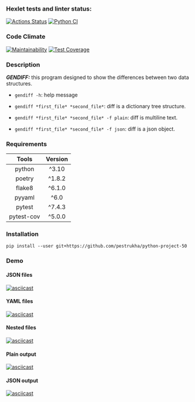 ### Hexlet tests and linter status:
[![Actions Status](https://github.com/pestrukha/python-project-50/actions/workflows/hexlet-check.yml/badge.svg)](https://github.com/pestrukha/python-project-50/actions)
[![Python CI](https://github.com/pestrukha/python-project-50/actions/workflows/pyci.yml/badge.svg)](https://github.com/pestrukha/python-project-50/actions/workflows/pyci.yml)
### Code Climate 
[![Maintainability](https://api.codeclimate.com/v1/badges/9fe27a511695c1c8de16/maintainability)](https://codeclimate.com/github/pestrukha/python-project-50/maintainability)
[![Test Coverage](https://api.codeclimate.com/v1/badges/9fe27a511695c1c8de16/test_coverage)](https://codeclimate.com/github/pestrukha/python-project-50/test_coverage)
### Description
**_GENDIFF:_** this program designed to show the differences between two data structures.

+ `gendiff -h`: help message

+ `gendiff *first_file* *second_file*`: diff is a dictionary tree structure. 

+ `gendiff *first_file* *second_file* -f plain`: diff is multiline text.

+ `gendiff *first_file* *second_file* -f json`: diff is a json object.
### Requirements
| Tools  | Version |
|:------:|:-------:|
| python |  ^3.10  |
| poetry | ^1.8.2  |
| flake8 | ^6.1.0  |
| pyyaml |  ^6.0   |
| pytest | ^7.4.3  |
| pytest-cov | ^5.0.0  |
### Installation
```
pip install --user git+https://github.com/pestrukha/python-project-50
```
### Demo
#### JSON files
[![asciicast](https://asciinema.org/a/659771.svg)](https://asciinema.org/a/659771)
#### YAML files
[![asciicast](https://asciinema.org/a/661798.svg)](https://asciinema.org/a/661798)
#### Nested files
[![asciicast](https://asciinema.org/a/663237.svg)](https://asciinema.org/a/663237)
#### Plain output
[![asciicast](https://asciinema.org/a/xkAUx8YoDL6lhILILw1P4jaFS.svg)](https://asciinema.org/a/xkAUx8YoDL6lhILILw1P4jaFS)
#### JSON output
[![asciicast](https://asciinema.org/a/PBbUXYbfoSgfgENIcT66WUxyy.svg)](https://asciinema.org/a/PBbUXYbfoSgfgENIcT66WUxyy)
